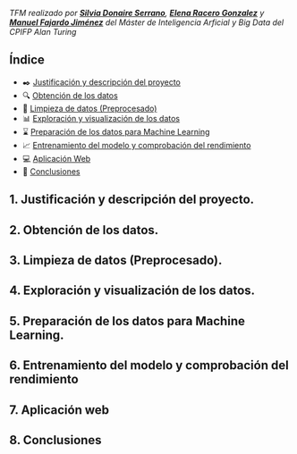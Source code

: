 *TFM realizado por **[Silvia Donaire Serrano](https://github.com/SilviaDS00)**, **[Elena Racero Gonzalez](https://github.com/ElenaRacero3)** y **[Manuel Fajardo Jiménez](https://github.com/Manufajimez)** del Máster de Inteligencia Arficial y Big Data del CPIFP Alan Turing*


## Índice

* :black_nib: [Justificación y descripción del proyecto](#id1)
* :mag: [Obtención de los datos](#id2)
* :shower: [Limpieza de datos (Preprocesado)](#id3)
* :bar_chart: [Exploración y visualización de los datos](#id4)
* :hourglass: [Preparación de los datos para Machine Learning](#id5)
* :chart_with_upwards_trend: [Entrenamiento del modelo y comprobación del rendimiento](#id6)
* :computer: [Aplicación Web](#id7)
* :pencil: [Conclusiones](#id8)


## 1. Justificación y descripción del proyecto.<a name="id1"></a>

## 2. Obtención de los datos.<a name="id2"></a>

## 3. Limpieza de datos (Preprocesado).<a name="id3"></a>

## 4. Exploración y visualización de los datos.<a name="id4"></a>

## 5. Preparación de los datos para Machine Learning.<a name="id5"></a>

## 6. Entrenamiento del modelo y comprobación del rendimiento<a name="id6"></a>

## 7. Aplicación web<a name="id7"></a>

## 8. Conclusiones<a name="id8"></a>
